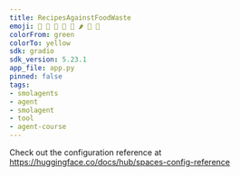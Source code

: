 ```yaml
---
title: RecipesAgainstFoodWaste
emoji: 🍎 🍌 🍍 🥦 🥕 🌶️ 🥐 🍞
colorFrom: green
colorTo: yellow
sdk: gradio
sdk_version: 5.23.1
app_file: app.py
pinned: false
tags:
- smolagents
- agent
- smolagent
- tool
- agent-course
---
```


Check out the configuration reference at https://huggingface.co/docs/hub/spaces-config-reference
